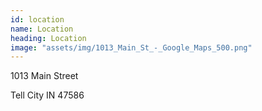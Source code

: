 ```yaml
---
id: location
name: Location
heading: Location
image: "assets/img/1013_Main_St_-_Google_Maps_500.png"
---
```


1013 Main Street

Tell City IN 47586
